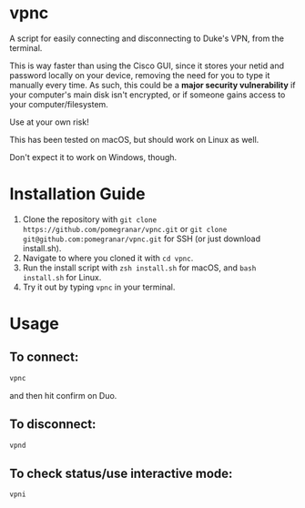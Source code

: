 # vpnc

A script for easily connecting and disconnecting to Duke's VPN, from the terminal. 

This is way faster than using the Cisco GUI, since it stores your netid and password locally on your device, removing the need for you to type it manually every time. 
As such, this could be a **major security vulnerability** if your computer's main disk isn't encrypted, or if someone gains access to your computer/filesystem. 

Use at your own risk!

This has been tested on macOS, but should work on Linux as well. 

Don't expect it to work on Windows, though. 

# Installation Guide

1. Clone the repository with `git clone https://github.com/pomegranar/vpnc.git` or `git clone git@github.com:pomegranar/vpnc.git` for SSH (or just download install.sh).
2. Navigate to where you cloned it with `cd vpnc`.
3. Run the install script with `zsh install.sh` for macOS, and `bash install.sh` for Linux.
4. Try it out by typing `vpnc` in your terminal.

# Usage

## To connect: 

```bash
vpnc
```

and then hit confirm on Duo. 

## To disconnect: 

```bash
vpnd
```

## To check status/use interactive mode:

```bash
vpni
```
